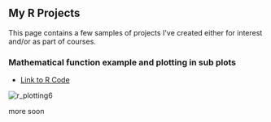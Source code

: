 ## My R Projects


This page contains a few samples of projects I've created either for interest and/or as part of courses.


### Mathematical function example and plotting in sub plots
- [Link to R Code](https://github.com/holgerspeckter/r_plotting_samples/blob/main/r_plot_examples.md)

![r_plotting6](https://user-images.githubusercontent.com/96922284/149657713-abeaa7cb-27d7-434d-9b2b-2404231ba59f.PNG)

more soon
